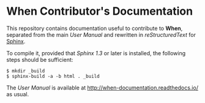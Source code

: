 # When Contributor's Documentation

This repository contains documentation useful to contribute to **When**, separated from the main *User Manual* and rewritten in *reStructuredText* for [Sphinx](http://sphinx-doc.org/).

To compile it, provided that *Sphinx 1.3* or later is installed, the following steps should be sufficient:

```
$ mkdir _build
$ sphinx-build -a -b html . _build
```

The *User Manual* is available at http://when-documentation.readthedocs.io/ as usual.
